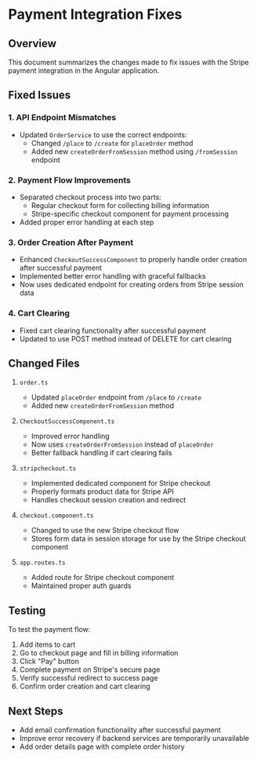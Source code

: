 # Payment Integration Fixes

## Overview
This document summarizes the changes made to fix issues with the Stripe payment integration in the Angular application.

## Fixed Issues

### 1. API Endpoint Mismatches
- Updated `OrderService` to use the correct endpoints:
  - Changed `/place` to `/create` for `placeOrder` method
  - Added new `createOrderFromSession` method using `/fromSession` endpoint

### 2. Payment Flow Improvements
- Separated checkout process into two parts:
  - Regular checkout form for collecting billing information
  - Stripe-specific checkout component for payment processing
- Added proper error handling at each step

### 3. Order Creation After Payment
- Enhanced `CheckoutSuccessComponent` to properly handle order creation after successful payment
- Implemented better error handling with graceful fallbacks
- Now uses dedicated endpoint for creating orders from Stripe session data

### 4. Cart Clearing
- Fixed cart clearing functionality after successful payment
- Updated to use POST method instead of DELETE for cart clearing

## Changed Files

1. `order.ts`
   - Updated `placeOrder` endpoint from `/place` to `/create`
   - Added new `createOrderFromSession` method

2. `CheckoutSuccessComponent.ts`
   - Improved error handling
   - Now uses `createOrderFromSession` instead of `placeOrder`
   - Better fallback handling if cart clearing fails

3. `stripcheckout.ts`
   - Implemented dedicated component for Stripe checkout
   - Properly formats product data for Stripe API
   - Handles checkout session creation and redirect

4. `checkout.component.ts`
   - Changed to use the new Stripe checkout flow
   - Stores form data in session storage for use by the Stripe checkout component

5. `app.routes.ts`
   - Added route for Stripe checkout component
   - Maintained proper auth guards

## Testing
To test the payment flow:
1. Add items to cart
2. Go to checkout page and fill in billing information
3. Click "Pay" button
4. Complete payment on Stripe's secure page
5. Verify successful redirect to success page
6. Confirm order creation and cart clearing

## Next Steps
- Add email confirmation functionality after successful payment
- Improve error recovery if backend services are temporarily unavailable
- Add order details page with complete order history
